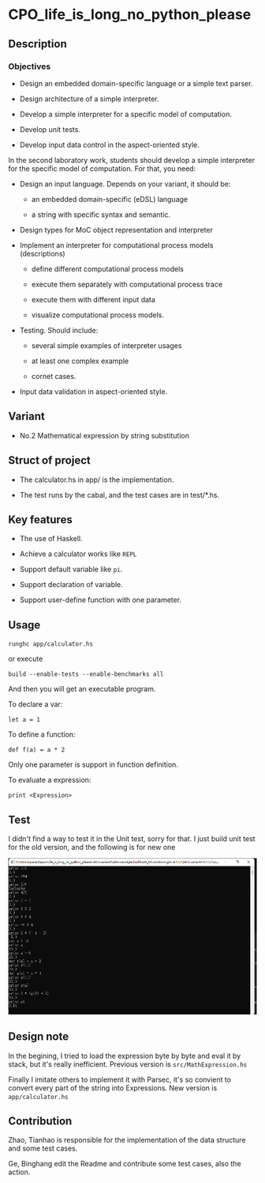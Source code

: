 # CPO_life_is_long_no_python_please

## Description

### Objectives

- Design an embedded domain-specific language or a simple text parser.

- Design architecture of a simple interpreter.

- Develop a simple interpreter for a specific model of computation.

- Develop unit tests.

- Develop input data control in the aspect-oriented style.

In the second laboratory work, students should develop a simple interpreter
for the specific model of computation. For that, you need:

- Design an input language. Depends on your variant, it should be:

  - an embedded domain-specific (eDSL) language

  - a string with specific syntax and semantic.

- Design types for MoC object representation and interpreter

- Implement an interpreter for computational process models (descriptions)

  - define different computational process models

  - execute them separately with computational process trace

  - execute them with different input data

  - visualize computational process models.

- Testing. Should include:

  - several simple examples of interpreter usages

  - at least one complex example

  - cornet cases.

- Input data validation in aspect-oriented style.

## Variant

- No.2 Mathematical expression by string substitution

## Struct of project

- The calculator.hs in app/ is the implementation.

- The test runs by the cabal, and the test cases are in test/*.hs.

## Key features

- The use of Haskell.

- Achieve a calculator works like `REPL`

- Support default variable like `pi`.

- Support declaration of variable.

- Support user-define function with one parameter.

## Usage

```
runghc app/calculator.hs
```

or execute

```
build --enable-tests --enable-benchmarks all
```

And then you will get an executable program.

To declare a var:

```
let a = 1
```

To define a function:

```
def f(a) = a * 2
```

Only one parameter is support in function definition.

To evaluate a expression:

```
print <Expression>
```

## Test

I didn't find a way to test it in the Unit test, sorry for that.
I just build unit test for the old version, and the following is for new one

![avatar](./pictures/test.png)

## Design note

In the begining, I tried to load the expression byte by byte
and eval it by stack, but it's really inefficient.
Previous version is `src/MathExpression.hs`

Finally I imitate others to implement it with Parsec, it's
so convient to convert every part of the string into Expressions.
New version is `app/calculator.hs`

## Contribution

Zhao, Tianhao is responsible for the implementation of the
data structure and some test cases.

Ge, Binghang edit the Readme and contribute some test cases,
also the action.